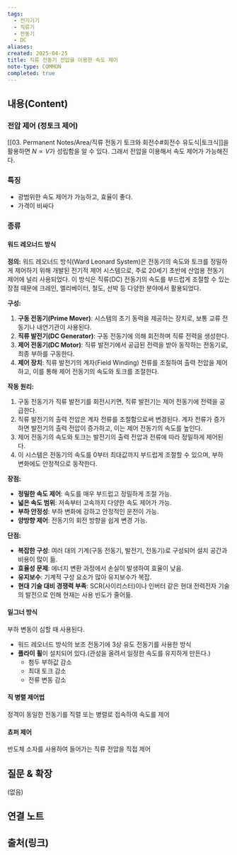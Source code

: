```yaml
---
tags:
  - 전기기기
  - 직류기
  - 전동기
  - DC
aliases: 
created: 2025-04-25
title: 직류 전동기 전압을 이용한 속도 제어
note-type: COMMON
completed: true
---
```


## 내용(Content)

###  전압 제어 (정토크 제어)

[[03. Permanent Notes/Area/직류 전동기 토크와 회전수#회전수 유도식|토크식]]을 활용하면 $N \propto V$가 성립함을 알 수 있다. 그래서 전압을 이용해서 속도 제어가 가능해진다. 

### 특징

- 광범위한 속도 제어가 가능하고, 효율이 좋다.
- 가격이 비싸다

### 종류

#### 워드 레오너드 방식

**정의:**
워드 레오너드 방식(Ward Leonard System)은 전동기의 속도와 토크를 정밀하게 제어하기 위해 개발된 전기적 제어 시스템으로, 주로 20세기 초반에 산업용 전동기 제어에 널리 사용되었다. 이 방식은 직류(DC) 전동기의 속도를 부드럽게 조절할 수 있는 장점 때문에 크레인, 엘리베이터, 철도, 선박 등 다양한 분야에서 활용되었다.

**구성:**
1. **구동 전동기(Prime Mover)**: 시스템의 초기 동력을 제공하는 장치로, 보통 교류 전동기나 내연기관이 사용된다.
2. **직류 발전기(DC Generator)**: 구동 전동기에 의해 회전하며 직류 전력을 생성한다.
3. **제어 전동기(DC Motor)**: 직류 발전기에서 공급된 전력을 받아 동작하는 전동기로, 최종 부하를 구동한다.
4. **제어 장치**: 직류 발전기의 계자(Field Winding) 전류를 조절하여 출력 전압을 제어하고, 이를 통해 제어 전동기의 속도와 토크를 조절한다.

**작동 원리:**
1. 구동 전동기가 직류 발전기를 회전시키면, 직류 발전기는 제어 전동기에 전력을 공급한다.
2. 직류 발전기의 출력 전압은 계자 전류를 조절함으로써 변경된다. 계자 전류가 증가하면 발전기의 출력 전압이 증가하고, 이는 제어 전동기의 속도를 높인다.
3. 제어 전동기의 속도와 토크는 발전기의 출력 전압과 전류에 따라 정밀하게 제어된다.
4. 이 시스템은 전동기의 속도를 0부터 최대값까지 부드럽게 조절할 수 있으며, 부하 변화에도 안정적으로 동작한다.

**장점:**
- **정밀한 속도 제어**: 속도를 매우 부드럽고 정밀하게 조절 가능.
- **넓은 속도 범위**: 저속부터 고속까지 다양한 속도 제어가 가능.
- **부하 안정성**: 부하 변화에 강하고 안정적인 운전이 가능.
- **양방향 제어**: 전동기의 회전 방향을 쉽게 변경 가능.

**단점:**
- **복잡한 구성**: 여러 대의 기계(구동 전동기, 발전기, 전동기)로 구성되어 설치 공간과 비용이 많이 듦.
- **효율성 문제**: 에너지 변환 과정에서 손실이 발생하여 효율이 낮음.
- **유지보수**: 기계적 구성 요소가 많아 유지보수가 복잡.
- **현대 기술 대비 경쟁력 부족**: SCR(사이리스터)이나 인버터 같은 현대 전력전자 기술의 발전으로 인해 현재는 사용 빈도가 줄어듦.

#### 일그너 방식

부하 변동이 심할 때 사용된다.

- 워드 레오너드 방식의 보조 전동기에 3상 유도 전동기를 사용한 방식
- **플라이 휠**이 설치되어 있다.(관성을 올려서 일정한 속도를 유지하게 만든다.)
	- 첨두 부하값 감소
	- 최대 토크 감소
	- 전류 변동 감소

#### 직 병렬 제어법

정격이 동일한 전동기를 직렬 또는 병렬로 접속하여 속도를 제어

#### 쵸퍼 제어

반도체 소자를 사용하여 들어가는 직류 전압을 직접 제어

## 질문 & 확장

(없음)

## 연결 노트

## 출처(링크)

